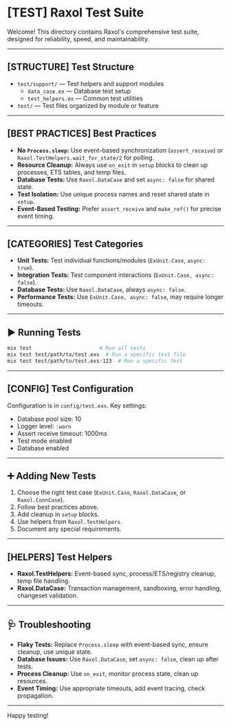 # [TEST] Raxol Test Suite

Welcome! This directory contains Raxol's comprehensive test suite, designed for reliability, speed, and maintainability.

---

## [STRUCTURE] Test Structure

- `test/support/` — Test helpers and support modules
  - `data_case.ex` — Database test setup
  - `test_helpers.ex` — Common test utilities
- `test/` — Test files organized by module or feature

---

## [BEST PRACTICES] Best Practices

- **No `Process.sleep`:**
  Use event-based synchronization (`assert_receive`) or `Raxol.TestHelpers.wait_for_state/2` for polling.
- **Resource Cleanup:**
  Always use `on_exit` in `setup` blocks to clean up processes, ETS tables, and temp files.
- **Database Tests:**
  Use `Raxol.DataCase` and set `async: false` for shared state.
- **Test Isolation:**
  Use unique process names and reset shared state in `setup`.
- **Event-Based Testing:**
  Prefer `assert_receive` and `make_ref()` for precise event timing.

---

## [CATEGORIES] Test Categories

- **Unit Tests:**
  Test individual functions/modules (`ExUnit.Case`, `async: true`).
- **Integration Tests:**
  Test component interactions (`ExUnit.Case, async: false`).
- **Database Tests:**
  Use `Raxol.DataCase`, always `async: false`.
- **Performance Tests:**
  Use `ExUnit.Case, async: false`, may require longer timeouts.

---

## ▶️ Running Tests

```bash
mix test                      # Run all tests
mix test test/path/to/test.exs  # Run a specific test file
mix test test/path/to/test.exs:123  # Run a specific test
```

---

## [CONFIG] Test Configuration

Configuration is in `config/test.exs`. Key settings:

- Database pool size: 10
- Logger level: `:warn`
- Assert receive timeout: 1000ms
- Test mode enabled
- Database enabled

---

## ➕ Adding New Tests

1. Choose the right test case (`ExUnit.Case`, `Raxol.DataCase`, or `Raxol.ConnCase`).
2. Follow best practices above.
3. Add cleanup in `setup` blocks.
4. Use helpers from `Raxol.TestHelpers`.
5. Document any special requirements.

---

## [HELPERS] Test Helpers

- **Raxol.TestHelpers:**
  Event-based sync, process/ETS/registry cleanup, temp file handling.
- **Raxol.DataCase:**
  Transaction management, sandboxing, error handling, changeset validation.

---

## 🩺 Troubleshooting

- **Flaky Tests:**
  Replace `Process.sleep` with event-based sync, ensure cleanup, use unique state.
- **Database Issues:**
  Use `Raxol.DataCase`, set `async: false`, clean up after tests.
- **Process Cleanup:**
  Use `on_exit`, monitor process state, clean up resources.
- **Event Timing:**
  Use appropriate timeouts, add event tracing, check propagation.

---

Happy testing!

